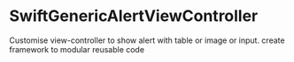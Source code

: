 # SwiftGenericAlertViewController
Customise view-controller to show alert with table or image or input. create framework to modular reusable code
